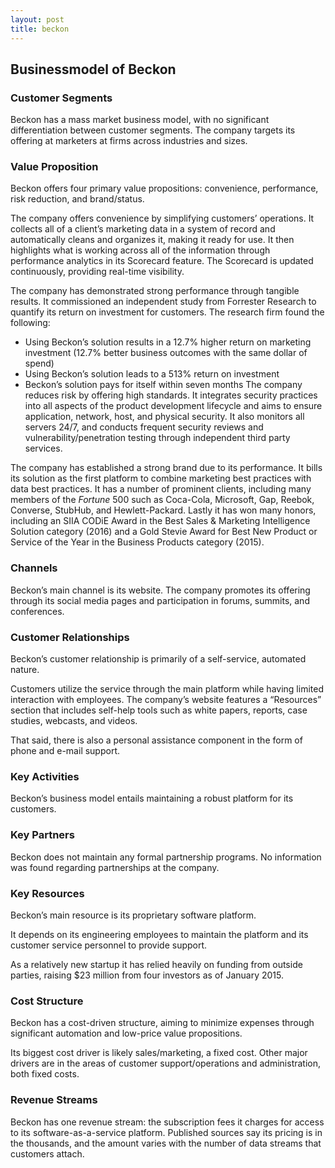 ```yaml
---
layout: post
title: beckon
---
```


Businessmodel of Beckon
------------------------

### Customer Segments

Beckon has a mass market business model, with no significant differentiation between customer segments. The company targets its offering at marketers at firms across industries and sizes.

### Value Proposition

Beckon offers four primary value propositions: convenience, performance, risk reduction, and brand/status.

The company offers convenience by simplifying customers’ operations. It collects all of a client’s marketing data in a system of record and automatically cleans and organizes it, making it ready for use. It then highlights what is working across all of the information through performance analytics in its Scorecard feature. The Scorecard is updated continuously, providing real-time visibility.

The company has demonstrated strong performance through tangible results. It commissioned an independent study from Forrester Research to quantify its return on investment for customers. The research firm found the following:

 * Using Beckon’s solution results in a 12.7% higher return on marketing investment (12.7% better business outcomes with the same dollar of spend)
* Using Beckon’s solution leads to a 513% return on investment
* Beckon’s solution pays for itself within seven months
 The company reduces risk by offering high standards. It integrates security practices into all aspects of the product development lifecycle and aims to ensure application, network, host, and physical security. It also monitors all servers 24/7, and conducts frequent security reviews and vulnerability/penetration testing through independent third party services.

The company has established a strong brand due to its performance. It bills its solution as the first platform to combine marketing best practices with data best practices. It has a number of prominent clients, including many members of the *Fortune* 500 such as Coca-Cola, Microsoft, Gap, Reebok, Converse, StubHub, and Hewlett-Packard. Lastly it has won many honors, including an SIIA CODiE Award in the Best Sales & Marketing Intelligence Solution category (2016) and a Gold Stevie Award for Best New Product or Service of the Year in the Business Products category (2015).

### Channels

Beckon’s main channel is its website. The company promotes its offering through its social media pages and participation in forums, summits, and conferences.

### Customer Relationships

Beckon’s customer relationship is primarily of a self-service, automated nature.

Customers utilize the service through the main platform while having limited interaction with employees. The company’s website features a “Resources” section that includes self-help tools such as white papers, reports, case studies, webcasts, and videos.

That said, there is also a personal assistance component in the form of phone and e-mail support.

### Key Activities

Beckon’s business model entails maintaining a robust platform for its customers.

### Key Partners

Beckon does not maintain any formal partnership programs. No information was found regarding partnerships at the company.

### Key Resources

Beckon’s main resource is its proprietary software platform.

It depends on its engineering employees to maintain the platform and its customer service personnel to provide support.

As a relatively new startup it has relied heavily on funding from outside parties, raising $23 million from four investors as of January 2015.

### Cost Structure

Beckon has a cost-driven structure, aiming to minimize expenses through significant automation and low-price value propositions.

Its biggest cost driver is likely sales/marketing, a fixed cost. Other major drivers are in the areas of customer support/operations and administration, both fixed costs.

### Revenue Streams

Beckon has one revenue stream: the subscription fees it charges for access to its software-as-a-service platform. Published sources say its pricing is in the thousands, and the amount varies with the number of data streams that customers attach.
